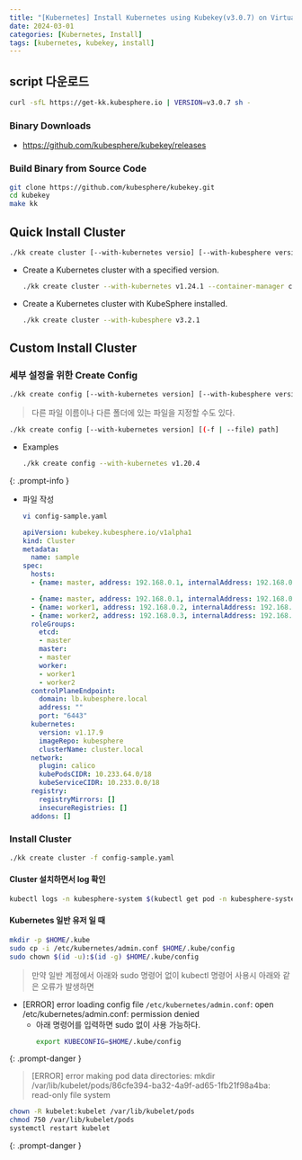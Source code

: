```yaml
---
title: "[Kubernetes] Install Kubernetes using Kubekey(v3.0.7) on VirtualBox"
date: 2024-03-01
categories: [Kubernetes, Install]
tags: [kubernetes, kubekey, install]
---
```


## script 다운로드

```bash
curl -sfL https://get-kk.kubesphere.io | VERSION=v3.0.7 sh -
```

### Binary Downloads

- <https://github.com/kubesphere/kubekey/releases>

### Build Binary from Source Code

```bash
git clone https://github.com/kubesphere/kubekey.git
cd kubekey
make kk
```

## Quick Install Cluster

```bash
./kk create cluster [--with-kubernetes versio] [--with-kubesphere version]
```

- Create a Kubernetes cluster with a specified version.

  ```bash
  ./kk create cluster --with-kubernetes v1.24.1 --container-manager containerd
  ```

- Create a Kubernetes cluster with KubeSphere installed.

  ```bash
  ./kk create cluster --with-kubesphere v3.2.1
  ```

## Custom Install Cluster

### 세부 설정을 위한 Create Config

```bash
./kk create config [--with-kubernetes version] [--with-kubesphere version] [(-f | --filename) path]
```

> 다른 파일 이름이나 다른 폴더에 있는 파일을 지정할 수도 있다.
```bash
./kk create config [--with-kubernetes version] [(-f | --file) path]
```
- Examples
  ```bash
  ./kk create config --with-kubernetes v1.20.4
  ```
{: .prompt-info }

- 파일 작성

  ```bash
  vi config-sample.yaml
  ```


  ```yaml
  apiVersion: kubekey.kubesphere.io/v1alpha1
  kind: Cluster
  metadata:
    name: sample
  spec:
    hosts:
    - {name: master, address: 192.168.0.1, internalAddress: 192.168.0.1, privateKeyPath: "~/.ssh/id_rsa"}

    - {name: master, address: 192.168.0.1, internalAddress: 192.168.0.1, user: root, password: Testing123}
    - {name: worker1, address: 192.168.0.2, internalAddress: 192.168.0.2, user: root, password: Testing123}
    - {name: worker2, address: 192.168.0.3, internalAddress: 192.168.0.3, user: root, password: Testing123}
    roleGroups:
      etcd:
      - master
      master:
      - master
      worker:
      - worker1
      - worker2
    controlPlaneEndpoint:
      domain: lb.kubesphere.local
      address: ""
      port: "6443"
    kubernetes:
      version: v1.17.9
      imageRepo: kubesphere
      clusterName: cluster.local
    network:
      plugin: calico
      kubePodsCIDR: 10.233.64.0/18
      kubeServiceCIDR: 10.233.0.0/18
    registry:
      registryMirrors: []
      insecureRegistries: []
    addons: []
  ```

### Install Cluster

```bash
./kk create cluster -f config-sample.yaml
```

#### Cluster 설치하면서 log 확인

```bash
kubectl logs -n kubesphere-system $(kubectl get pod -n kubesphere-system -l 'app in (ks-install, ks-installer)' -o jsonpath='{.items[0].metadata.name}') -f
```

#### Kubernetes 일반 유저 일 때

```bash
mkdir -p $HOME/.kube
sudo cp -i /etc/kubernetes/admin.conf $HOME/.kube/config
sudo chown $(id -u):$(id -g) $HOME/.kube/config
```

> 만약 일반 계정에서 아래와 sudo 명령어 없이 kubectl 명령어 사용시 아래와 같은 오류가 발생하면
- [ERROR]  error loading config file `/etc/kubernetes/admin.conf`: open /etc/kubernetes/admin.conf: permission denied
  - 아래 명령어를 입력하면 sudo 없이 사용 가능하다.
    ```bash
    export KUBECONFIG=$HOME/.kube/config
    ```
{: .prompt-danger }

> [ERROR] error making pod data directories: mkdir /var/lib/kubelet/pods/86cfe394-ba32-4a9f-ad65-1fb21f98a4ba: read-only file system
```bash
chown -R kubelet:kubelet /var/lib/kubelet/pods
chmod 750 /var/lib/kubelet/pods
systemctl restart kubelet
```
{: .prompt-danger }